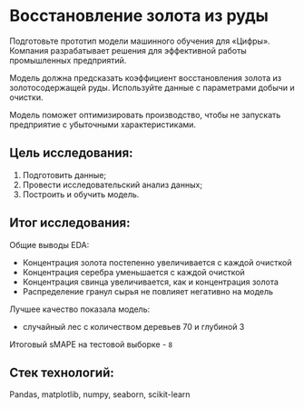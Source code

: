 # Восстановление золота из руды

Подготовьте прототип модели машинного обучения для «Цифры». Компания разрабатывает решения для эффективной работы промышленных предприятий.

Модель должна предсказать коэффициент восстановления золота из золотосодержащей руды. Используйте данные с параметрами добычи и очистки. 

Модель поможет оптимизировать производство, чтобы не запускать предприятие с убыточными характеристиками.

## Цель исследования:

1. Подготовить данные;
2. Провести исследовательский анализ данных;
3. Построить и обучить модель.

## Итог исследования:

Общие выводы EDA:

* Концентрация золота постепенно увеличивается с каждой очисткой
* Концентрация серебра уменьшается с каждой очисткой
* Концентрация свинца увеличивается, как и концентрация золота
* Распределение гранул сырья не повлияет негативно на модель

Лучшее качество показала модель:
* случайный лес с количеством деревьев 70 и глубиной 3

Итоговый sMAPE на тестовой выборке - `8`

## Стек технологий:

Pandas, matplotlib, numpy, seaborn, scikit-learn
